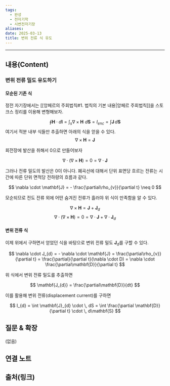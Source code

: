 ```yaml
---
tags:
  - 완성
  - 전자기학
  - 시변전자기장
aliases: 
date: 2025-03-13
title: 변위 전류 식 유도
---
```


---

## 내용(Content)

### 변위 전류 밀도 유도하기


#### 모순된 기존 식

정전 자기장에서는 [[앙페르의 주회법칙#1. 법칙의 기본 내용|앙페르 주회법칙]]을 스토크스 정리를 이용해 변형해보자.

$$
\oint \mathbf{H} \cdot d\mathbf{l} = \int _{s} \nabla \times \mathbf{H} \,\, d\mathbf{S}  = I_{enc} = \int \mathbf{J} \, d\mathbf{S} 
$$
여기서 적분 내부 식들만 추출하면 아래의 식을 얻을 수 있다.
$$
\nabla \times \mathbf{H} = \mathbf{J}
$$

회전장에 발산을 취해서 0으로 만들어보자

$$
\nabla \cdot (\nabla \times \mathbf{H}) = 0 = \nabla \cdot \mathbf{J}
$$

그러나 전류 밀도의 발산은 0이 아니다. 폐곡선에 대해서 단위 표면당 흐르는 전류는 시간에 따른 단위 면적당 전하량의 흐름과 같다.

$$
\nabla \cdot \mathbf{J} =  -  \frac{\partial\rho_{v}}{\partial t} \neq 0
$$

모순되므로 전도 전류 외에 어떤 숨겨진 전류가 흘러야 위 식이 만족함을 알 수 있다.

$$
\nabla \times \mathbf{H} = \mathbf{J} + \mathbf{J}_{d}
$$
$$
\nabla \cdot (\nabla \times \mathbf{H}) = 0 = \nabla \cdot \mathbf{J} + \nabla \cdot \mathbf{J}_{d}
$$

#### 변위 전류 식

이제 위에서 구하면서 얻었던 식을 바탕으로 변위 전류 밀도 $\mathbf{J}_{d}$를 구할 수 있다.


$$
\nabla \cdot J_{d} = - \nabla \cdot \mathbf{J} = \frac{\partial\rho_{v}}{\partial t} = \frac{\partial}{\partial t}(\nabla \cdot D) = \nabla \cdot \frac{\partial\mathbf{D}}{\partial t}
$$

위 식에서 변위 전류 밀도를 추출하면

$$
\mathbf{J_{d}} = \frac{\partial\mathbf{D}}{dt}
$$

이를 활용해 변위 전류(displacement current)를 구하면

$$
I_{d} = \int \mathbf{J}_{d} \cdot \, dS = \int \frac{\partial \mathbf{D}}{\partial t} \cdot \, d\mathbf{S}  
$$



## 질문 & 확장

(없음)

## 연결 노트

## 출처(링크)





